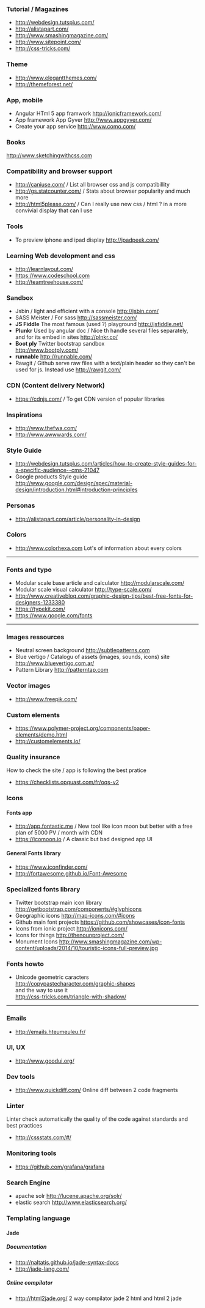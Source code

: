 ### Tutorial / Magazines

* http://webdesign.tutsplus.com/ 
* http://alistapart.com/
* http://www.smashingmagazine.com/
* http://www.sitepoint.com/
* http://css-tricks.com/

### Theme 
* http://www.elegantthemes.com/
* http://themeforest.net/

### App, mobile
* Angular HTml 5 app framwork http://ionicframework.com/
* App framework App Gyver http://www.appgyver.com/
* Create your app service http://www.como.com/

### Books 

http://www.sketchingwithcss.com


### Compatibility and browser support 

* http://caniuse.com/ / List all browser css and js compatibillity
* http://gs.statcounter.com/ / Stats about browser popularity and much more
* http://html5please.com/ / Can I really use new css / html ? in a more convivial display that can I use

### Tools 

* To preview iphone and ipad display http://ipadpeek.com/ 

### Learning Web development and css
* http://learnlayout.com/
* https://www.codeschool.com
* http://teamtreehouse.com/

### Sandbox 

* Jsbin / light and efficient with a console http://jsbin.com/
* SASS Meister / For sass http://sassmeister.com/
* **JS Fiddle** The most famous (used ?) playground
http://jsfiddle.net/
* **Plunkr** Used by angular doc / Nice th handle several files separately, and for its embed in sites 
http://plnkr.co/
* **Boot ply** Twitter bootstrap sandbox    
http://www.bootply.com/
* **runnable** http://runnable.com/
* Rawgit / 
Github serve raw files with a text/plain header so they can't be used for js. 
Instead use 
http://rawgit.com/

### CDN (Content delivery Network)

* https://cdnjs.com/ / To get CDN version of popular libraries

### Inspirations

* http://www.thefwa.com/
* http://www.awwwards.com/

### Style Guide 

* http://webdesign.tutsplus.com/articles/how-to-create-style-guides-for-a-specific-audience--cms-21047
* Google products Style guide 
http://www.google.com/design/spec/material-design/introduction.html#introduction-principles

### Personas 
* http://alistapart.com/article/personality-in-design

### Colors 

* http://www.colorhexa.com Lot's of information about every colors 

*****

### Fonts and typo

* Modular scale base article and calculator http://modularscale.com/
* Modular scale visual calculator http://type-scale.com/
* http://www.creativebloq.com/graphic-design-tips/best-free-fonts-for-designers-1233380
* https://typekit.com/
* https://www.google.com/fonts

***

### Images ressources 

* Neutral screen background http://subtlepatterns.com 
* Blue vertigo / Catalogu of assets (images, sounds, icons) site http://www.bluevertigo.com.ar/
* Pattern Library http://patterntap.com

### Vector images 

* http://www.freepik.com/

### Custom elements
* https://www.polymer-project.org/components/paper-elements/demo.html
* http://customelements.io/

### Quality insurance
How to check the site / app is following the best pratice

* https://checklists.opquast.com/fr/oqs-v2

### Icons 

#### Fonts app 

* http://app.fontastic.me / New tool like icon moon but better with a free plan of 5000 PV / month with CDN
* https://icomoon.io / A classic but bad designed app UI

#### General Fonts library
* https://www.iconfinder.com/
* http://fortawesome.github.io/Font-Awesome

### Specialized fonts library

* Twitter bootstrap main icon library http://getbootstrap.com/components/#glyphicons 
* Geographic icons http://map-icons.com/#icons
* Github main font projects https://github.com/showcases/icon-fonts
* Icons from ionic project http://ionicons.com/
* Icons for things http://thenounproject.com/
* Monument Icons http://www.smashingmagazine.com/wp-content/uploads/2014/10/touristic-icons-full-preview.jpg

### Fonts howto
* Unicode geometric caracters     
http://copypastecharacter.com/graphic-shapes    
and the way to use it      
http://css-tricks.com/triangle-with-shadow/

*****

### Emails 

* http://emails.hteumeuleu.fr/

### UI, UX 

* http://www.goodui.org/

### Dev tools 
* http://www.quickdiff.com/ Online diff between 2 code fragments

### Linter 

Linter check automatically the quality of the code against standards and best practices
* http://cssstats.com/#/

### Monitoring tools
* https://github.com/grafana/grafana

### Search Engine
* apache solr http://lucene.apache.org/solr/
* elastic search http://www.elasticsearch.org/

### Templating language 
#### Jade 
##### Documentation 
* http://naltatis.github.io/jade-syntax-docs
* http://jade-lang.com/

##### Online compilator 
* http://html2jade.org/ 2 way compilator jade 2 html and html 2 jade